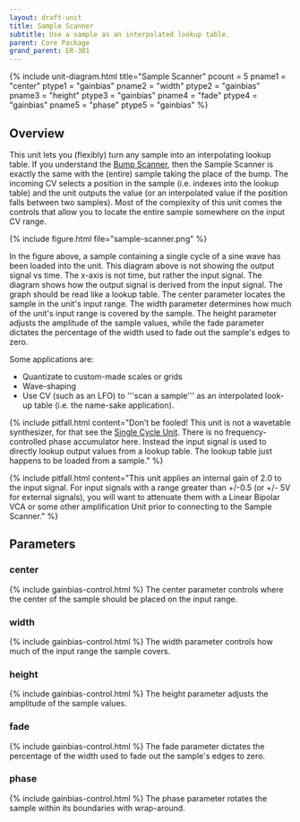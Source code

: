 ```yaml
---
layout: draft-unit
title: Sample Scanner
subtitle: Use a sample as an interpolated lookup table.
parent: Core Package
grand_parent: ER-301
---
```


{% include unit-diagram.html 
title="Sample Scanner"
pcount = 5
pname1 = "center"
ptype1 = "gainbias"
pname2 = "width"
ptype2 = "gainbias"
pname3 = "height"
ptype3 = "gainbias"
pname4 = "fade"
ptype4 = "gainbias"
pname5 = "phase"
ptype5 = "gainbias"
%}

## Overview

This unit lets you (flexibly) turn any sample into an interpolating lookup table.  If you understand the [Bump Scanner](bump-scanner), then the Sample Scanner is exactly the same with the (entire) sample taking the place of the bump.  The incoming CV selects a position in the sample (i.e. indexes into the lookup table) and the unit outputs the value (or an interpolated value if the position falls between two samples).  Most of the complexity of this unit comes the controls that allow you to locate the entire sample somewhere on the input CV range.

{% include figure.html
file="sample-scanner.png"
%}

In the figure above, a sample containing a single cycle of a sine wave has been loaded into the unit.  This diagram above is not showing the output signal vs time. The x-axis is not time, but rather the input signal. The diagram shows how the output signal is derived from the input signal. The graph should be read like a lookup table.  The center parameter locates the sample in the unit's input range.  The width parameter determines how much of the unit's input range is covered by the sample.  The height parameter adjusts the amplitude of the sample values, while the fade parameter dictates the percentage of the width used to fade out the sample's edges to zero.

Some applications are:
* Quantizate to custom-made scales or grids
* Wave-shaping
* Use CV (such as an LFO) to '''scan a sample''' as an interpolated look-up table (i.e. the name-sake application).

{% include pitfall.html
content="Don’t be fooled! This unit is not a wavetable synthesizer, for that see the [Single Cycle Unit](single-cycle).  There is no frequency-controlled phase accumulator here.  Instead the input signal is used to directly lookup output values from a lookup table.  The lookup table just happens to be loaded from a sample."
%}

{% include pitfall.html
content="This unit applies an internal gain of 2.0 to the input signal.  For input signals with a range greater than +/-0.5 (or +/- 5V for external signals), you will want to attenuate them with a Linear Bipolar VCA or some other amplification Unit prior to connecting to the Sample Scanner."
%}

## Parameters

### center
{% include gainbias-control.html %}
The center parameter controls where the center of the sample should be placed on the input range.

### width
{% include gainbias-control.html %}
The width parameter controls how much of the input range the sample covers.

### height
{% include gainbias-control.html %}
The height parameter adjusts the amplitude of the sample values.

### fade
{% include gainbias-control.html %}
The fade parameter dictates the percentage of the width used to fade out the sample's edges to zero.

### phase
{% include gainbias-control.html %}
The phase parameter rotates the sample within its boundaries with wrap-around.

